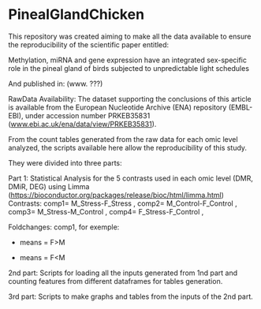 # PinealGlandChicken

This repository was created aiming to make all the data available to ensure the reproducibility of the scientific paper entitled:

Methylation, miRNA and gene expression have an integrated sex-specific role in the pineal gland of birds subjected to unpredictable light schedules

And published in:
(www. ???)

RawData Availability: 
The dataset supporting the conclusions of this article is available from the European Nucleotide Archive (ENA) repository (EMBL-EBI), under accession number PRKEB35831 (www.ebi.ac.uk/ena/data/view/PRKEB35831).

From the count tables generated from the raw data for each omic level analyzed, the scripts available here allow the reproducibility of this study.

They were divided into three parts:

Part 1: Statistical Analysis for the 5 contrasts used in each omic level (DMR, DMiR, DEG) using Limma (https://bioconductor.org/packages/release/bioc/html/limma.html)
Contrasts:
comp1= M_Stress-F_Stress ,
comp2= M_Control-F_Control ,
comp3= M_Stress-M_Control ,
comp4= F_Stress-F_Control ,

Foldchanges:
comp1, for exemple:
+ means = F>M
- means = F<M


2nd part: Scripts for loading all the inputs generated from 1nd part and counting features from different dataframes for tables generation.

3rd part: Scripts to make graphs and tables from the inputs of the 2nd part.
